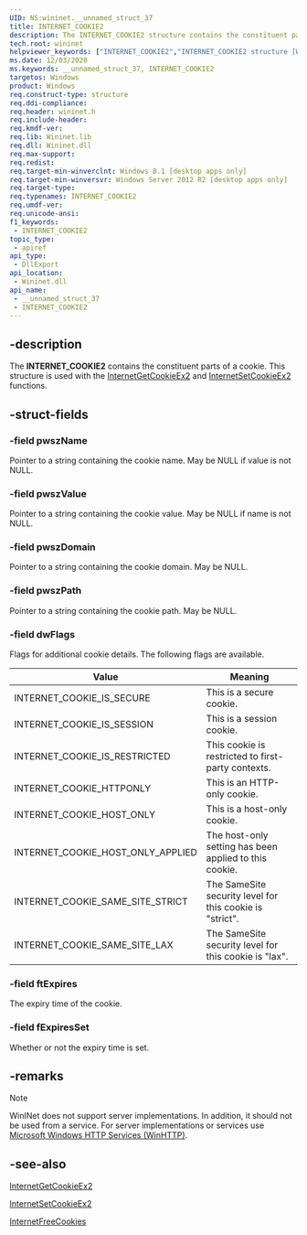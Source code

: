 ```yaml
---
UID: NS:wininet.__unnamed_struct_37
title: INTERNET_COOKIE2
description: The INTERNET_COOKIE2 structure contains the constituent parts of a cookie. This structure is used with the InternetGetCookieEx2 and InternetSetCookieEx2 functions.
tech.root: wininet
helpviewer_keywords: ["INTERNET_COOKIE2","INTERNET_COOKIE2 structure [WinINet]","_inet_internet_cookie2_structure","wininet.internet_cookie2","wininet/INTERNET_COOKIE2"]
ms.date: 12/03/2020
ms.keywords: __unnamed_struct_37, INTERNET_COOKIE2
targetos: Windows
product: Windows
req.construct-type: structure
req.ddi-compliance: 
req.header: wininet.h
req.include-header: 
req.kmdf-ver: 
req.lib: Wininet.lib
req.dll: Wininet.dll
req.max-support: 
req.redist: 
req.target-min-winverclnt: Windows 8.1 [desktop apps only]
req.target-min-winversvr: Windows Server 2012 R2 [desktop apps only]
req.target-type: 
req.typenames: INTERNET_COOKIE2
req.umdf-ver: 
req.unicode-ansi: 
f1_keywords:
 - INTERNET_COOKIE2
topic_type:
 - apiref
api_type:
 - DllExport
api_location:
 - Wininet.dll
api_name:
 - __unnamed_struct_37
 - INTERNET_COOKIE2
---
```


## -description

The **INTERNET\_COOKIE2** contains the constituent parts of a cookie. This structure is used with the [InternetGetCookieEx2](nf-wininet-internetgetcookieex2.md) and [InternetSetCookieEx2](nf-wininet-internetsetcookieex2.md) functions.

## -struct-fields

### -field pwszName

Pointer to a string containing the cookie name. May be NULL if value is not NULL.

### -field pwszValue

Pointer to a string containing the cookie value. May be NULL if name is not NULL.

### -field pwszDomain

Pointer to a string containing the cookie domain. May be NULL.

### -field pwszPath

Pointer to a string containing the cookie path. May be NULL.

### -field dwFlags

Flags for additional cookie details. The following flags are available.

| Value | Meaning |
|-------|---------|
| INTERNET_COOKIE_IS_SECURE | This is a secure cookie. |
| INTERNET_COOKIE_IS_SESSION | This is a session cookie. |
| INTERNET_COOKIE_IS_RESTRICTED | This cookie is restricted to first-party contexts. |
| INTERNET_COOKIE_HTTPONLY | This is an HTTP-only cookie. |
| INTERNET_COOKIE_HOST_ONLY | This is a host-only cookie. |
| INTERNET_COOKIE_HOST_ONLY_APPLIED | The host-only setting has been applied to this cookie. |
| INTERNET_COOKIE_SAME_SITE_STRICT | The SameSite security level for this cookie is "strict". |
| INTERNET_COOKIE_SAME_SITE_LAX | The SameSite security level for this cookie is "lax". |

### -field ftExpires

The expiry time of the cookie.

### -field fExpiresSet

Whether or not the expiry time is set.

## -remarks

> [!NOTE]
> WinINet does not support server implementations. In addition, it should not be used from a service. For server implementations or services use [Microsoft Windows HTTP Services (WinHTTP)](/windows/desktop/winhttp/winhttp-start-page).

## -see-also

[InternetGetCookieEx2](nf-wininet-internetgetcookieex2.md)

[InternetSetCookieEx2](nf-wininet-internetsetcookieex2.md)

[InternetFreeCookies](nf-wininet-internetfreecookies.md)
